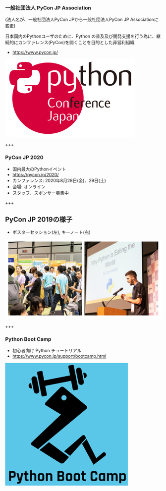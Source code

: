 ### 一般社団法人 PyCon JP Association

(法人名が、一般社団法人PyCon JPから一般社団法人PyCon JP Associationに変更)

日本国内のPythonユーザのために、Python の普及及び開発支援を行う為に、継続的にカンファレンス(PyCon)を開くことを目的とした非営利組織

- https://www.pycon.jp/

![PyCon JP](assets/images/pyconjp_logo.png)

+++

### PyCon JP 2020

- 国内最大のPythonイベント
- https://pycon.jp/2020/
- カンファレンス: 2020年8月28日(金)、29日(土)
- 会場: オンライン
- スタッフ、スポンサー募集中

+++

## PyCon JP 2019の様子

- ポスターセッション(左), キーノート(右)

![PyCon JP 2019 Photo](assets/images/pyconjp2019photo.jpg)

+++

### Python Boot Camp

- 初心者向け Python チュートリアル
- https://www.pycon.jp/support/bootcamp.html

![Python Boot Camp](assets/images/python-boot-camp-logo.png)
